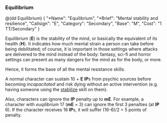 ### Equilibrium

@(dd Equilibrium)
{ 
  "*Name": "Equilibrium",
  "*Brief": "Mental stability and resilience",
  "Callsign": "E",
  "Category": "Secondary",
  "Base": "M",
  "Cost": "1 TT/Secondary"
}

Equilibrium (**E**) is the stability of the mind, 
or basically the equivalent of its health (**H**). It indicates 
how much mental strain a person can take before being debilitated; 
of course, it is important in those settings where attacks are delivered 
to the mind instead of the body: fantasy, sci-fi and horror settings 
can present as many dangers for the mind as for the body, or more.

Hence, it forms the base of all the mental resistance skills.

A normal character can sustain 10 + **E** **IP**s from psychic sources before 
becoming *incapacitated* and risk dying without an active intervention (e.g.
having someone using the [stabilize](#stabilize) skill on them).

Also, characters can ignore the **IP** penalty up to **mE**. For example,
a character with *euqilibrium* 17 (**mE** = 3) can ignore the first 3 penalties
(at **IP** 6). If the character receives 16 **IP**s, it will suffer 
(16-6)/2 = 5 points of penalty.
